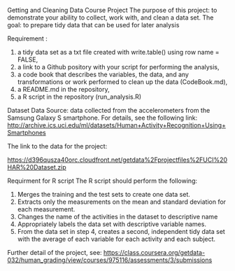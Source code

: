 Getting and Cleaning Data Course Project 
The purpose of this project: to demonstrate your ability to collect, work with, and clean a data set. 
The goal: to prepare tidy data that can be used for later analysis 

Requirement : 
1) a tidy data set as a txt file created with write.table() using row name = FALSE, 
2) a link to a Github pository with your script for performing the analysis, 
3) a code book that describes the variables, the data, and any transformations or work performed to clean up the data (CodeBook.md),
4) a README.md in the repository, 
5) a R script in the repository (run_analysis.R)

Dataset
Data Source: data collected from the accelerometers from the Samsung Galaxy S smartphone. For details, see the following link: 
http://archive.ics.uci.edu/ml/datasets/Human+Activity+Recognition+Using+Smartphones 

The link to the data for the project: 

https://d396qusza40orc.cloudfront.net/getdata%2Fprojectfiles%2FUCI%20HAR%20Dataset.zip 

Requirment for R script 
The R script should perform the following:
1) Merges the training and the test sets to create one data set.
2) Extracts only the measurements on the mean and standard deviation for each measurement. 
3) Changes the name of the activities in the dataset to descriptive name
4) Appropriately labels the data set with descriptive variable names. 
5) From the data set in step 4, creates a second, independent tidy data set with the average of each variable for each activity and each subject.

Further detail of the project, see:
https://class.coursera.org/getdata-032/human_grading/view/courses/975116/assessments/3/submissions

